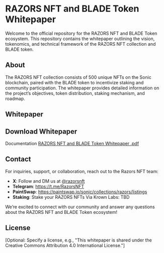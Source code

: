 # RAZORS NFT and BLADE Token Whitepaper

Welcome to the official repository for the RAZORS NFT and BLADE Token ecosystem. This repository contains the whitepaper outlining the vision, tokenomics, and technical framework of the RAZORS NFT collection and BLADE token.

## About
The RAZORS NFT collection consists of 500 unique NFTs on the Sonic blockchain, paired with the BLADE token to incentivize staking and community participation. The whitepaper provides detailed information on the project’s objectives, token distribution, staking mechanism, and roadmap.

## Whitepaper
## Download Whitepaper

Documentation [RAZORS NFT and BLADE Token Whitepaper .pdf](https://github.com/user-attachments/files/20493474/RAZORS.NFT.and.BLADE.Token.Whitepaper.pdf)


## Contact

For inquiries, support, or collaboration, reach out to the Razors NFT team:

- **X**: Follow and DM us at [@razorsnft](https://x.com/razorsnft)
- **Telegram**: https://t.me/RazorsNFT
- **PaintSwap**: https://paintswap.io/sonic/collections/razors/listings
- **Staking**: Stake your RAZORS NFTs Via Krown Labs: TBD

We’re excited to connect with our community and answer any questions about the RAZORS NFT and BLADE Token ecosystem!

## License
[Optional: Specify a license, e.g., "This whitepaper is shared under the Creative Commons Attribution 4.0 International License."]
